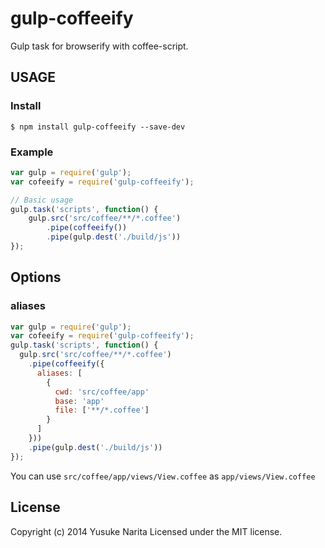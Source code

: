 # gulp-coffeeify

Gulp task for browserify with coffee-script.

## USAGE

### Install

```
$ npm install gulp-coffeeify --save-dev
```

### Example

```javascript
var gulp = require('gulp');
var cofeeify = require('gulp-coffeeify');

// Basic usage
gulp.task('scripts', function() {
	gulp.src('src/coffee/**/*.coffee')
		.pipe(coffeeify())
		.pipe(gulp.dest('./build/js'))
});
```

## Options

### aliases

```javascript
var gulp = require('gulp');
var cofeeify = require('gulp-coffeeify');
gulp.task('scripts', function() {
  gulp.src('src/coffee/**/*.coffee')
    .pipe(coffeeify({
      aliases: [
        {
          cwd: 'src/coffee/app'
          base: 'app'
          file: ['**/*.coffee']
        }
      ]
    }))
    .pipe(gulp.dest('./build/js'))
});
```

You can use `src/coffee/app/views/View.coffee` as `app/views/View.coffee`

## License
Copyright (c) 2014 Yusuke Narita
Licensed under the MIT license.
